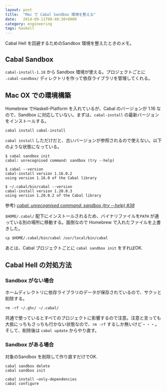 ```yaml
---
layout: post
title:  "Mac で Cabal Sandbox 環境を整える"
date:   2014-09-11T08:40:30+0900
category: engineering
tags: haskell
---
```


Cabal Hell を回避するためのSandbox 環境を整えたときのメモ。

## Cabal Sandbox

`cabal-install-1.18` から Sandbox 環境が使える。プロジェクトごとに `.cabal-sandbox/` ディレクトリを作って依存ライブラリを管理してくれる。

## Mac OX での環境構築

Homebrew でHaskell-Platform を入れているが、Cabal のバージョンが 1.16 なので、Sandbox に対応していない。まずは、`cabal-install` の最新バージョンをインストールする。

```
cabal install cabal-install
```

`cabal install` しただけだと、古いバージョンが参照されるので使えない。以下のような状態になっている。

```
$ cabal sandbox init
cabal: unrecognised command: sandbox (try --help)

$ cabal --version
cabal-install version 1.16.0.2
using version 1.16.0 of the Cabal library

$ ~/.cabal/bin/cabal --version
cabal-install version 1.20.0.3
using version 1.20.0.2 of the Cabal library
```

参考) _[cabal: unrecognised command: sandbox (try --help) #38](https://github.com/jetaggart/light-haskell/issues/31#issuecomment-34576598)_

`$HOME/.cabal/` 配下にインストールされるため、バイナリファイルを`PATH` が通っている別の場所に移動する。面倒なので Homebrew で入れたファイルを上書きした。

```
cp $HOME/.cabal/bin/cabal /usr/local/bin/cabal
```

あとは、Cabal プロジェクトごとに `cabal sandbox init` をすればOK.


## Cabal Hell の対処方法

### Sandbox がない場合

ホームディレクトリに依存ライブラリのデータが保存されているので、サクッと削除する。


```
rm -rf ~/.ghc/ ~/.cabal/

```

共通で使っているとすべてのプロジェクトに影響するので注意。注意と言っても大抵にっちもさっちも行かない状態なので、`rm -rf` するしか無いけど・・・。そして、削除後は `cabal update` からやり直す。


### Sandbox がある場合

対象のSandbox を削除して作り直すだけでOK.

```
cabal sandbox delete
cabal sandbox init

cabal install —only-dependencies
cabal configure
```
